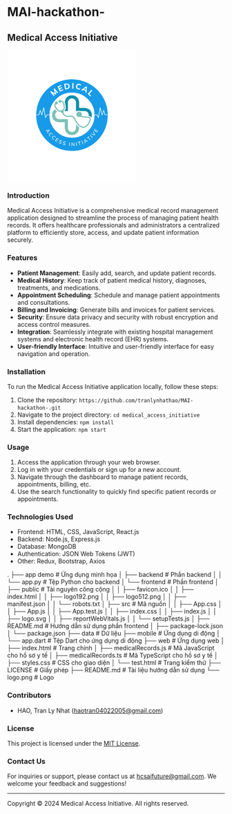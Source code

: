 # MAI-hackathon-

## Medical Access Initiative

<img src="logo.png" alt="Medical Access Initiative Logo" width="300">

### Introduction
Medical Access Initiative is a comprehensive medical record management application designed to streamline the process of managing patient health records. It offers healthcare professionals and administrators a centralized platform to efficiently store, access, and update patient information securely.

### Features
- **Patient Management**: Easily add, search, and update patient records.
- **Medical History**: Keep track of patient medical history, diagnoses, treatments, and medications.
- **Appointment Scheduling**: Schedule and manage patient appointments and consultations.
- **Billing and Invoicing**: Generate bills and invoices for patient services.
- **Security**: Ensure data privacy and security with robust encryption and access control measures.
- **Integration**: Seamlessly integrate with existing hospital management systems and electronic health record (EHR) systems.
- **User-friendly Interface**: Intuitive and user-friendly interface for easy navigation and operation.

### Installation
To run the Medical Access Initiative application locally, follow these steps:
1. Clone the repository: `https://github.com/tranlynhathao/MAI-hackathon-.git`
2. Navigate to the project directory: `cd medical_access_initiative`
3. Install dependencies: `npm install`
4. Start the application: `npm start`



### Usage
1. Access the application through your web browser.
2. Log in with your credentials or sign up for a new account.
3. Navigate through the dashboard to manage patient records, appointments, billing, etc.
4. Use the search functionality to quickly find specific patient records or appointments.

### Technologies Used
- Frontend: HTML, CSS, JavaScript, React.js
- Backend: Node.js, Express.js
- Database: MongoDB
- Authentication: JSON Web Tokens (JWT)
- Other: Redux, Bootstrap, Axios

.
├── app demo               # Ứng dụng minh họa
│   ├── backend            # Phần backend
│   │   └── app.py         # Tệp Python cho backend
│   └── frontend           # Phần frontend
│       ├── public         # Tài nguyên công cộng
│       │   ├── favicon.ico
│       │   ├── index.html
│       │   ├── logo192.png
│       │   ├── logo512.png
│       │   ├── manifest.json
│       │   └── robots.txt
│       ├── src            # Mã nguồn
│       │   ├── App.css
│       │   ├── App.js
│       │   ├── App.test.js
│       │   ├── index.css
│       │   ├── index.js
│       │   ├── logo.svg
│       │   ├── reportWebVitals.js
│       │   └── setupTests.js
│       ├── README.md      # Hướng dẫn sử dụng phần frontend
│       ├── package-lock.json
│       └── package.json
├── data                   # Dữ liệu
├── mobile                 # Ứng dụng di động
│   └── app.dart           # Tệp Dart cho ứng dụng di động
├── web                    # Ứng dụng web
│   ├── index.html         # Trang chính
│   ├── medicalRecords.js  # Mã JavaScript cho hồ sơ y tế
│   ├── medicalRecords.ts  # Mã TypeScript cho hồ sơ y tế
│   ├── styles.css         # CSS cho giao diện
│   └── test.html          # Trang kiểm thử
├── LICENSE                # Giấy phép
├── README.md              # Tài liệu hướng dẫn sử dụng
└── logo.png               # Logo


### Contributors
- HAO, Tran Ly Nhat (haotran04022005@gmail.com)

### License
This project is licensed under the [MIT License](LICENSE).

### Contact Us
For inquiries or support, please contact us at hcsaifuture@gmail.com. We welcome your feedback and suggestions!

---
Copyright © 2024 Medical Access Initiative. All rights reserved.
